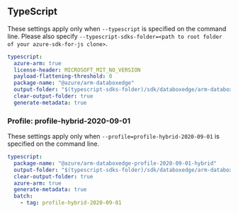 ## TypeScript

These settings apply only when `--typescript` is specified on the command line.
Please also specify `--typescript-sdks-folder=<path to root folder of your azure-sdk-for-js clone>`.

``` yaml $(typescript) && !$(profile)
typescript:
  azure-arm: true
  license-header: MICROSOFT_MIT_NO_VERSION
  payload-flattening-threshold: 0
  package-name: "@azure/arm-databoxedge"
  output-folder: "$(typescript-sdks-folder)/sdk/databoxedge/arm-databoxedge"
  clear-output-folder: true
  generate-metadata: true
```

### Profile: profile-hybrid-2020-09-01

These settings apply only when `--profile=profile-hybrid-2020-09-01` is specified on the command line.

``` yaml $(profile)=='profile-hybrid-2020-09-01'
typescript:
  package-name: "@azure/arm-databoxedge-profile-2020-09-01-hybrid"
  output-folder: "$(typescript-sdks-folder)/sdk/databoxedge/arm-databoxedge-profile-2020-09-01-hybrid"
  clear-output-folder: true
  azure-arm: true
  generate-metadata: true
  batch:
    - tag: profile-hybrid-2020-09-01
```